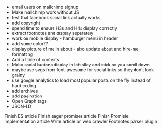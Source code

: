 - email users on mailchimp signup
- Make mailchimp work without JS
- test that facebook social link actually works
- add copyright
- spend time to ensure H3s and H4s display correctly
- extract footnotes and display separately
- work on mobile display - hamburger menu in header
- add some color??
- display picture of me in about - also update about and hire-me formatting
- Add a table of contents
- Make social buttons display in left alley and stick as you scroll down
- maybe use svgs from font-awesome for social links so they don’t look grainy
- use google analytics to load most popular posts on the fly instead of hard coding
- add archives
- add pagination
- Open Graph tags
- JSON-LD

Finish ES article
Finish eager promises article
Finish Promisie implementation article
Write article on web crawler
Footnotes parser plugin
